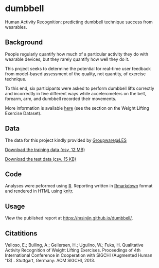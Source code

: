 # dumbbell
Human Activity Recognition: predicting dumbbell technique success from wearables.

## Background
People regularly quantify how much of a particular activity they do with wearable devices, but they rarely quantify how well they do it. 

This project seeks to determine the potential for real-time user feedback from model-based assessment of the quality, not quantity, of exercise technique.

To this end, six participants were asked to perform dumbbell lifts correctly and incorrectly in five different ways while accelerometers on the belt, forearm, arm, and dumbbell recorded their movements.

More information is available [here](http://groupware.les.inf.puc-rio.br/har) (see the section on the Weight Lifting Exercise Dataset).

## Data

The data for this project kindly provided by [Groupware@LES](http://groupware.les.inf.puc-rio.br)

[Download the training data (csv, 12 MB)](https://d396qusza40orc.cloudfront.net/predmachlearn/pml-training.csv)

[Download the test data (csv, 15 KB)](https://d396qusza40orc.cloudfront.net/predmachlearn/pml-testing.csv)

## Code

Analyses were peformed using [R](https://www.r-project.org). Reporting written in [Rmarkdown](http://Rmarkdown.rstudio.com) format and rendered in HTML using [knitr](https://cran.r-project.org/web/packages/knitr/index.html).

## Usage

View the published report at https://msinjin.github.io/dumbbell/.

## Citatitions

Velloso, E.; Bulling, A.; Gellersen, H.; Ugulino, W.; Fuks, H. Qualitative Activity Recognition of Weight Lifting Exercises. Proceedings of 4th International Conference in Cooperation with SIGCHI (Augmented Human '13) . Stuttgart, Germany: ACM SIGCHI, 2013.
